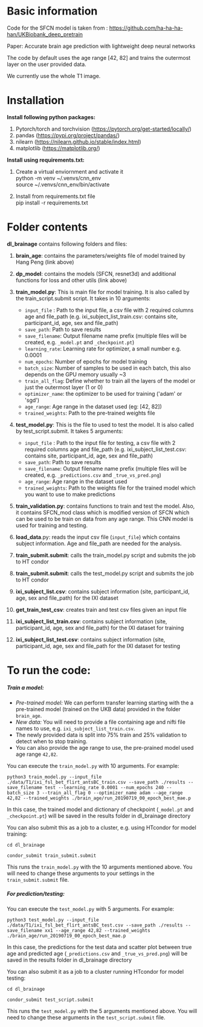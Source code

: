 # Basic information


Code for the SFCN model is taken from : https://github.com/ha-ha-ha-han/UKBiobank_deep_pretrain

Paper: Accurate brain age prediction with lightweight deep neural networks

The code by default uses the age range [42, 82] and trains the outermost layer on the user provided data.

We currently use the whole T1 image.


# Installation
**Install following python packages:**
1. Pytorch/torch and torchvision (https://pytorch.org/get-started/locally/)
2. pandas (https://pypi.org/project/pandas/)
3. nilearn (https://nilearn.github.io/stable/index.html)
4. matplotlib (https://matplotlib.org/)

**Install using requirements.txt:**
1. Create a virtual enviornment and activate it\
python -m venv ~/.venvs/cnn_env\
source ~/.venvs/cnn_env/bin/activate 

2. Install from requirements.txt file\
pip install -r requirements.txt


# Folder contents

**dl_brainage** contains following folders and files: 

1. **brain_age**: contains the parameters/weights file of model trained by Hang Peng (link above)

2. **dp_model**: contains the models (SFCN, resnet3d) and additional functions for loss and other utils (link above)

3. **train_model.py**: This is main file for model training. It is also called by the train_script.submit script. It takes in 10 arguments:
    - `input_file` : Path to the input file, a csv file with 2 required columns age and file_path (e.g. ixi_subject_list_train.csv: contains site, participant_id, age, sex and file_path)
    - `save_path`: Path to save results
    - `save_filename`: Output filename name prefix (multiple files will be created, e.g. `_model.pt` and `_checkpoint.pt`)
    - `learning_rate`: Learning rate for optimizer, a small number e.g. 0.0001
    - `num_epochs`: Number of epochs for model training
    - `batch_size`: Number of samples to be used in each batch, this also depends on the GPU memory usually ~3
    - `train_all_flag`: Define whether to train all the layers of the model or just the outermost layer (1 or 0)
    - `optimizer_name`: the optimizer to be used for training ('adam' or 'sgd')
    - `age_range`: Age range in the dataset used (eg: [42, 82])
    - `trained_weights`: Path to the pre-trained weights file

12. **test_model.py**: This is the file to used to test the model. It is also called by test_script.submit. It takes 5 arguments:
    - `input_file` : Path to the input file for testing, a csv file with 2 required columns age and file_path (e.g. ixi_subject_list_test.csv: contains site, participant_id, age, sex and file_path)
    - `save_path`: Path to save results
    - `save_filename`: Output filename name prefix (multiple files will be created, e.g. `_predictions.csv` and `_true_vs_pred.png`)
    - `age_range`: Age range in the dataset used
    - `trained_weights`: Path to the weights file for the trained model which you want to use to make predictions
    

12. **train_validation.py**: contains functions to train and test the model. Also, it contains SFCN_mod class which is modified version of SFCN which can be used to be train on data from any age range. This CNN model is used for training and testing.

13. **load_data**.py: reads the input csv file (`input_file`) which contains subject information. Age and file_path are needed for the analysis.

14. **train_submit.submit**: calls the train_model.py script and submits the job to HT condor

14. **train_submit.submit**: calls the test_model.py script and submits the job to HT condor

15. **ixi_subject_list.csv**: contains subject information (site, participant_id, age, sex and file_path) for the IXI dataset

15. **get_train_test_csv**: creates train and test csv files given an input file

15. **ixi_subject_list_train.csv**: contains subject information (site, participant_id, age, sex and file_path) for the IXI dataset for training

15. **ixi_subject_list_test.csv**: contains subject information (site, participant_id, age, sex and file_path for the IXI dataset for testing


# To run the code: 


##### Train a model:

- *Pre-trained model:* We can perform transfer learning starting with the a pre-trained model (trained on the UKB data) provided in the folder `brain_age`. 
- *New data:* You will need to provide a file containing age and nifti file names to use, e.g. `ixi_subject_list_train.csv`. 
- The newly provided data is split into 75% train and 25% validation to detect when to stop training.
- You can also provide the age range to use, the pre-prained model used age range `42,82`.


You can execute the `train_model.py` with 10 arguments. For example:

`python3 train_model.py --input_file ./data/T1/ixi_fsl_bet_flirt_antsBC_train.csv --save_path ./results --save_filename test --learning_rate 0.0001 --num_epochs 240 --batch_size 3 --train_all_flag 0 --optimizer_name adam --age_range 42,82 --trained_weights ./brain_age/run_20190719_00_epoch_best_mae.p`

In this case, the trained model and dictionary of checkpoint (`_model.pt` and `_checkpoint.pt`) will be saved in the results folder in dl_brainage directory


You can also submit this as a job to a cluster, e.g. using HTcondor for model training:

`cd dl_brainage`

`condor_submit train_submit.submit`

This runs the `train_model.py` with the 10 arguments mentioned above. You will need to change these arguments to your settings in the `train_submit.submit` file.


##### For prediction/testing: 

You can execute the `test_model.py` with 5 arguments. For example:

`python3 test_model.py --input_file ./data/T1/ixi_fsl_bet_flirt_antsBC_test.csv --save_path ./results --save_filename xx1 --age_range 42,82 --trained_weights ./brain_age/run_20190719_00_epoch_best_mae.p`

In this case, the predictions for the test data and scatter plot between true age and predicted age (`_predictions.csv` and `_true_vs_pred.png`) will be saved in the results folder in dl_brainage directory

You can also submit it as a job to a cluster running HTcondor for model testing:

`cd dl_brainage`

`condor_submit test_script.submit`

This runs the `test_model.py` with the 5  arguments mentioned above. You will need to change these arguments in the `test_script.submit` file.
